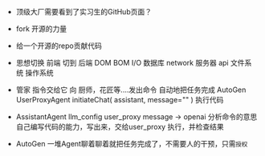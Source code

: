 - 顶级大厂需要看到了实习生的GitHub页面？
- fork
    开源的力量
- 给一个开源的repo贡献代码

- 思想切换
   前端 切到 后端
   DOM BOM
   I/O 数据库 network 服务器 api 文件系统 操作系统

- 管家
    指令交给它
    向 厨师，花匠等....发出命令
    自动地把任务完成 AutoGen
    UserProxyAgent
    initiateChat(
        assistant,
        message=""
    )
    执行代码

-   AssistantAgent
      llm_config user_proxy message -> openai 分析命令的意思
      自己编写代码的能力，写出来，交给user_proxy 执行，并检查结果

- AutoGen 一堆Agent聊着聊着就把任务完成了，不需要人的干预，只需`授权`